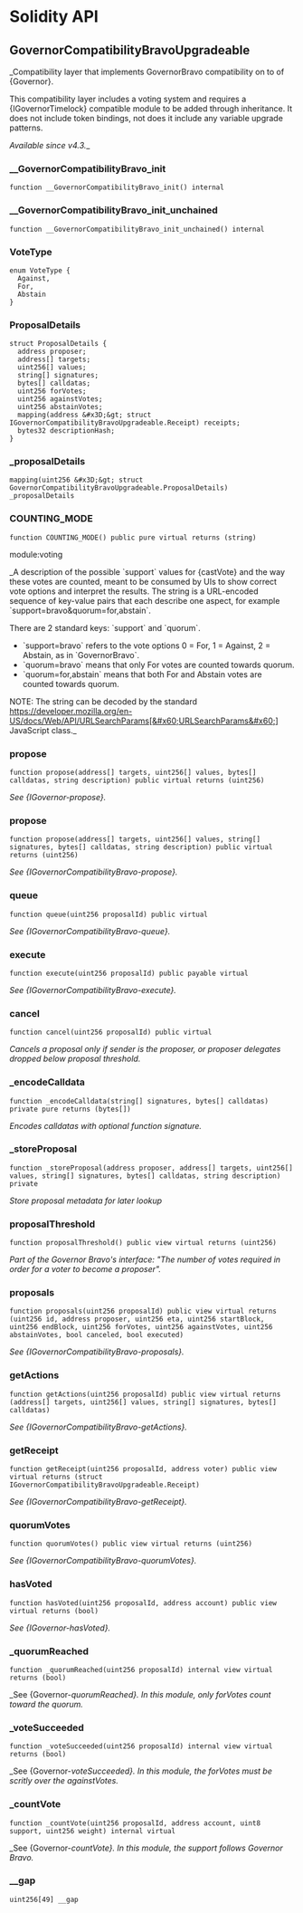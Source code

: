 # Solidity API

## GovernorCompatibilityBravoUpgradeable

_Compatibility layer that implements GovernorBravo compatibility on to of {Governor}.

This compatibility layer includes a voting system and requires a {IGovernorTimelock} compatible module to be added
through inheritance. It does not include token bindings, not does it include any variable upgrade patterns.

_Available since v4.3.__

### __GovernorCompatibilityBravo_init

```solidity
function __GovernorCompatibilityBravo_init() internal
```

### __GovernorCompatibilityBravo_init_unchained

```solidity
function __GovernorCompatibilityBravo_init_unchained() internal
```

### VoteType

```solidity
enum VoteType {
  Against,
  For,
  Abstain
}
```

### ProposalDetails

```solidity
struct ProposalDetails {
  address proposer;
  address[] targets;
  uint256[] values;
  string[] signatures;
  bytes[] calldatas;
  uint256 forVotes;
  uint256 againstVotes;
  uint256 abstainVotes;
  mapping(address &#x3D;&gt; struct IGovernorCompatibilityBravoUpgradeable.Receipt) receipts;
  bytes32 descriptionHash;
}
```

### _proposalDetails

```solidity
mapping(uint256 &#x3D;&gt; struct GovernorCompatibilityBravoUpgradeable.ProposalDetails) _proposalDetails
```

### COUNTING_MODE

```solidity
function COUNTING_MODE() public pure virtual returns (string)
```

module:voting

_A description of the possible &#x60;support&#x60; values for {castVote} and the way these votes are counted, meant to
be consumed by UIs to show correct vote options and interpret the results. The string is a URL-encoded sequence of
key-value pairs that each describe one aspect, for example &#x60;support&#x3D;bravo&amp;quorum&#x3D;for,abstain&#x60;.

There are 2 standard keys: &#x60;support&#x60; and &#x60;quorum&#x60;.

- &#x60;support&#x3D;bravo&#x60; refers to the vote options 0 &#x3D; For, 1 &#x3D; Against, 2 &#x3D; Abstain, as in &#x60;GovernorBravo&#x60;.
- &#x60;quorum&#x3D;bravo&#x60; means that only For votes are counted towards quorum.
- &#x60;quorum&#x3D;for,abstain&#x60; means that both For and Abstain votes are counted towards quorum.

NOTE: The string can be decoded by the standard
https://developer.mozilla.org/en-US/docs/Web/API/URLSearchParams[&#x60;URLSearchParams&#x60;]
JavaScript class._

### propose

```solidity
function propose(address[] targets, uint256[] values, bytes[] calldatas, string description) public virtual returns (uint256)
```

_See {IGovernor-propose}._

### propose

```solidity
function propose(address[] targets, uint256[] values, string[] signatures, bytes[] calldatas, string description) public virtual returns (uint256)
```

_See {IGovernorCompatibilityBravo-propose}._

### queue

```solidity
function queue(uint256 proposalId) public virtual
```

_See {IGovernorCompatibilityBravo-queue}._

### execute

```solidity
function execute(uint256 proposalId) public payable virtual
```

_See {IGovernorCompatibilityBravo-execute}._

### cancel

```solidity
function cancel(uint256 proposalId) public virtual
```

_Cancels a proposal only if sender is the proposer, or proposer delegates dropped below proposal threshold._

### _encodeCalldata

```solidity
function _encodeCalldata(string[] signatures, bytes[] calldatas) private pure returns (bytes[])
```

_Encodes calldatas with optional function signature._

### _storeProposal

```solidity
function _storeProposal(address proposer, address[] targets, uint256[] values, string[] signatures, bytes[] calldatas, string description) private
```

_Store proposal metadata for later lookup_

### proposalThreshold

```solidity
function proposalThreshold() public view virtual returns (uint256)
```

_Part of the Governor Bravo&#x27;s interface: _&quot;The number of votes required in order for a voter to become a proposer&quot;_._

### proposals

```solidity
function proposals(uint256 proposalId) public view virtual returns (uint256 id, address proposer, uint256 eta, uint256 startBlock, uint256 endBlock, uint256 forVotes, uint256 againstVotes, uint256 abstainVotes, bool canceled, bool executed)
```

_See {IGovernorCompatibilityBravo-proposals}._

### getActions

```solidity
function getActions(uint256 proposalId) public view virtual returns (address[] targets, uint256[] values, string[] signatures, bytes[] calldatas)
```

_See {IGovernorCompatibilityBravo-getActions}._

### getReceipt

```solidity
function getReceipt(uint256 proposalId, address voter) public view virtual returns (struct IGovernorCompatibilityBravoUpgradeable.Receipt)
```

_See {IGovernorCompatibilityBravo-getReceipt}._

### quorumVotes

```solidity
function quorumVotes() public view virtual returns (uint256)
```

_See {IGovernorCompatibilityBravo-quorumVotes}._

### hasVoted

```solidity
function hasVoted(uint256 proposalId, address account) public view virtual returns (bool)
```

_See {IGovernor-hasVoted}._

### _quorumReached

```solidity
function _quorumReached(uint256 proposalId) internal view virtual returns (bool)
```

_See {Governor-_quorumReached}. In this module, only forVotes count toward the quorum._

### _voteSucceeded

```solidity
function _voteSucceeded(uint256 proposalId) internal view virtual returns (bool)
```

_See {Governor-_voteSucceeded}. In this module, the forVotes must be scritly over the againstVotes._

### _countVote

```solidity
function _countVote(uint256 proposalId, address account, uint8 support, uint256 weight) internal virtual
```

_See {Governor-_countVote}. In this module, the support follows Governor Bravo._

### __gap

```solidity
uint256[49] __gap
```

